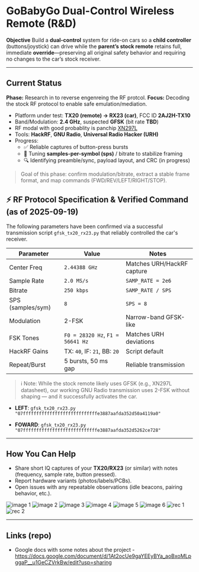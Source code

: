 # GoBabyGo Dual-Control Wireless Remote (R\&D)

**Objective**
Build a **dual-control** system for ride-on cars so a **child controller** (buttons/joystick) can drive while the **parent’s stock remote** retains full, immediate **override**—preserving all original safety behavior and requiring no changes to the car’s stock receiver.

---

## Current Status

**Phase:** Research in to reverse engenreing the RF protcol.
**Focus:** Decoding the stock RF protocol to enable safe emulation/mediation.

* Platform under test: **TX20 (remote) → RX23 (car)**, FCC ID **2AJ2H-TX10**
* Band/Modulation: **2.4 GHz**, suspected **GFSK** (bit rate **TBD**)
* RF modal with good probablity is panchip [XN297L](https://www.panchip.com/static/upload/file/20190916/1568621331607821.pdf)
* Tools: **HackRF**, **GNU Radio**, **Universal Radio Hacker (URH)**
* Progress:
  * ✅ Reliable captures of button-press bursts
  * 🔄 Tuning **samples-per-symbol (sps)** / bitrate to stabilize framing
  * 🔍 Identifying preamble/sync, payload layout, and CRC (in progress)

> Goal of this phase: confirm modulation/bitrate, extract a stable frame format, and map commands (FWD/REV/LEFT/RIGHT/STOP).

## ⚡️ RF Protocol Specification & Verified Command (as of 2025-09-19)
The following parameters have been confirmed via a successful transmission script `gfsk_tx20_rx23.py` that reliably controlled the car's receiver.

| Parameter         | Value                            | Notes                      |
| ----------------- | -------------------------------- | -------------------------- |
| Center Freq       | `2.44388 GHz`                    | Matches URH/HackRF capture |
| Sample Rate       | `2.0 MS/s`                       | `SAMP_RATE = 2e6`          |
| Bitrate           | `250 kbps`                       | `SAMP_RATE / SPS`          |
| SPS (samples/sym) | `8`                              | `SPS = 8`                  |
| Modulation        | 2-FSK                            | Narrow-band GFSK-like      |
| FSK Tones         | `F0 = 28320 Hz`, `F1 = 56641 Hz` | Matches URH deviations     |
| HackRF Gains      | TX: `40`, IF: `21`, BB: `20`     | Script default             |
| Repeat/Burst      | 5 bursts, 50 ms gap              | Reliable transmission      |

> ℹ️ Note: While the stock remote likely uses GFSK (e.g., XN297L datasheet), our working GNU Radio transmission uses 2-FSK without shaping — and it successfully activates the car.

* **LEFT**: `gfsk_tx20_rx23.py "07ffffffffffffffffffffffffffffe3887aafda352d50a4119a0"`

* **FOWARD**: `gfsk_tx20_rx23.py "07ffffffffffffffffffffffffffffe3887aafda352d5262ce728"`

---

## How You Can Help

* Share short IQ captures of your **TX20/RX23** (or similar) with notes (frequency, sample rate, button pressed).
* Report hardware variants (photos/labels/PCBs).
* Open issues with any repeatable observations (idle beacons, pairing behavior, etc.).

![image 1](img/image1.jpg)
![image 2](img/image2.jpg)
![image 3](img/image3.jpg)
![image 4](img/image4.jpg)
![image 5](img/image5.jpg)
![image 6](img/image6.jpg)
![rec 1](img/rec1.png)
![rec 2](img/rec2.png)

---

## Links (repo)

* Google docs with some notes about the project -  https://docs.google.com/document/d/1At2ocUe9gaYEEyBYa_aoBxoMLpggaP__u1GeCZVrkBw/edit?usp=sharing

